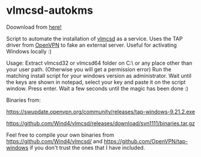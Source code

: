 # vlmcsd-autokms

Doownload from [here!](https://github.com/ekistece/vlmcsd-autokms/releases)

Script to automate the installation of [vlmcsd](https://github.com/Wind4/vlmcsd) as a service. Uses the TAP driver from [OpenVPN](https://openvpn.net/index.php/open-source/downloads.html) to fake an external server. Useful for activating Windows locally :)

Usage: Extract vlmcsd32 or vlmcsd64 folder on C:\ or any place other than your user path. (Otherwise you will get a permission error) Run the matching install script for your windows version as administrator. Wait until the keys are shown in notepad, select your key and paste it on the script window. Press enter. Wait a few seconds until the magic has been done :)

Binaries from:

https://swupdate.openvpn.org/community/releases/tap-windows-9.21.2.exe

https://github.com/Wind4/vlmcsd/releases/download/svn1111/binaries.tar.gz

Feel free to compile your own binaries from https://github.com/Wind4/vlmcsd/ and https://github.com/OpenVPN/tap-windows if you don't trust the ones that I have included.
